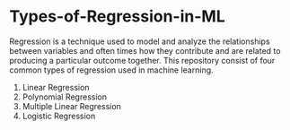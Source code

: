 # Types-of-Regression-in-ML
Regression is a technique used to model and analyze the relationships between variables and often times how they contribute and are related to producing a particular outcome together. 
This repository consist of four common types of regression used in machine learning.
1) Linear Regression
2) Polynomial Regression
3) Multiple Linear Regression
4) Logistic Regression
